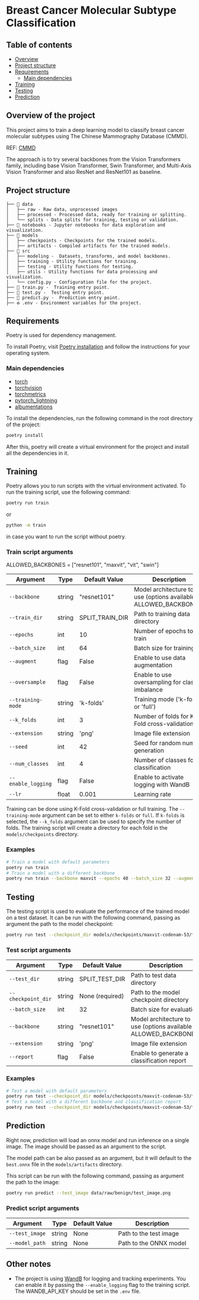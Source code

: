 # Breast Cancer Molecular Subtype Classification

## Table of contents
- [Overview](#overview)
- [Project structure](#project-structure)
- [Requirements](#requirements)
  - [Main dependencies](#main-dependencies)
- [Training](#training)
- [Testing](#testing)
- [Prediction](#prediction)


## Overview of the project

This project aims to train a deep learning model to classify breast cancer molecular subtypes using  The Chinese Mammography Database (CMMD).

REF: [CMMD](https://www.cancerimagingarchive.net/collection/cmmd/)

The approach is to try several backbones from the Vision Transformers family, including base Vision Transformer, Swin Transformer, and Multi-Axis Vision Transformer and also ResNet and ResNet101 as baseline.

## Project structure

```
├── 📁 data
│   ├── raw - Raw data, unprocessed images
│   ├── processed - Processed data, ready for training or splitting.
│   └── splits - Data splits for training, testing or validation.
├── 📁 notebooks - Jupyter notebooks for data exploration and visualization.
├── 📁 models 
│   ├── checkpoints - Checkpoints for the trained models.
│   ├── artifacts - Compiled artifacts for the trained models.
├── 📁 src
│   ├── modeling -  Datasets, transforms, and model backbones.
│   ├── training - Utility functions for training.
│   ├── testing - Utility functions for testing.
│   ├── utils - Utility functions for data processing and visualization.
│   └── config.py - Configuration file for the project.
├── 🐍 train.py -  Training entry point.
├── 🐍 test.py -  Testing entry point.
├── 🐍 predict.py -  Prediction entry point.
├── ⚙️ .env - Environment variables for the project.
``` 

## Requirements

Poetry is used for dependency management.

To install Poetry, visit [Poetry installation](https://python-poetry.org/docs/#installation) and follow the instructions for your operating system.

### Main dependencies
- [torch](https://pytorch.org/get-started/locally/)
- [torchvision](https://pytorch.org/vision/stable/index.html)
- [torchmetrics](https://torchmetrics.readthedocs.io/en/stable/)
- [pytorch_lightning](https://pytorch-lightning.readthedocs.io/en/stable/)
- [albumentations](https://albumentations.ai/docs/)

To install the dependencies, run the following command in the root directory of the project:

```bash
poetry install
```

After this, poetry will create a virtual environment for the project and install all the dependencies in it.

## Training

Poetry allows you to run scripts with the virtual environment activated. To run the training script, use the following command:

```bash
poetry run train
```

or

```bash
python -m train
```
in case you want to run the script without poetry.

### Train script arguments

ALLOWED_BACKBONES = ["resnet101", "maxvit", "vit", "swin"]

| Argument | Type | Default Value | Description |
|-----------|------|--------------|-------------|
| `--backbone` | string | "resnet101" | Model architecture to use (options available in ALLOWED_BACKBONES) |
| `--train_dir` | string | SPLIT_TRAIN_DIR | Path to training data directory |
| `--epochs` | int | 10 | Number of epochs to train |
| `--batch_size` | int | 64 | Batch size for training |
| `--augment` | flag | False | Enable to use data augmentation |
| `--oversample` | flag | False | Enable to use oversampling for class imbalance |
| `--training-mode` | string | 'k-folds' | Training mode ('k-folds' or 'full') |
| `--k_folds` | int | 3 | Number of folds for K-Fold cross-validation |
| `--extension` | string | 'png' | Image file extension |
| `--seed` | int | 42 | Seed for random number generation |
| `--num_classes` | int | 4 | Number of classes for classification |
| `--enable_logging` | flag | False | Enable to activate logging with WandB |
| `--lr` | float | 0.001 | Learning rate |

Training can be done using K-Fold cross-validation or full training. The `--training-mode` argument can be set to either `k-folds` or `full`. If `k-folds` is selected, the `--k_folds` argument can be used to specify the number of folds. The training script will create a directory for each fold in the `models/checkpoints` directory.

### Examples

```bash
# Train a model with default parameters
poetry run train
# Train a model with a different backbone
poetry run train --backbone maxvit --epochs 40 --batch_size 32 --augment --enable_logging
```

## Testing

The testing script is used to evaluate the performance of the trained model on a test dataset. It can be run with the following command, passing as argument the path to the model checkpoint:

```bash
poetry run test --checkpoint_dir models/checkpoints/maxvit-codenam-53/fold_0.ckpt --backbone maxvit
```

### Test script arguments

| Argument | Type | Default Value | Description |
|-----------|------|--------------|-------------|
| `--test_dir` | string | SPLIT_TEST_DIR | Path to test data directory |
| `--checkpoint_dir` | string | None (required) | Path to the model checkpoint directory |
| `--batch_size` | int | 32 | Batch size for evaluation |
| `--backbone` | string | "resnet101" | Model architecture to use (options available in ALLOWED_BACKBONES) |
| `--extension` | string | 'png' | Image file extension |
| `--report` | flag | False | Enable to generate a classification report |

### Examples

```bash
# Test a model with default parameters
poetry run test --checkpoint_dir models/checkpoints/maxvit-codenam-53/fold_0.ckpt
# Test a model with a different backbone and classification report
poetry run test --checkpoint_dir models/checkpoints/maxvit-codenam-53/fold_0.ckpt --backbone maxvit --batch_size 16 --report
```

## Prediction

Right now, prediction will load an onnx model and run inference on a single image. The image should be passed as an argument to the script.

The model path can be also passed as an argument, but it will default to the `best.onnx` file in the `models/artifacts` directory.

This script can be run with the following command, passing as argument the path to the image:

```bash
poetry run predict --test_image data/raw/benign/test_image.png
```
### Predict script arguments

| Argument | Type | Default Value | Description |
|-----------|------|--------------|-------------|
| `--test_image` | string | None | Path to the test image |
| `--model_path` | string | None | Path to the ONNX model |

## Other notes

- The project is using [WandB](https://wandb.ai/) for logging and tracking experiments. You can enable it by passing the `--enable_logging` flag to the training script. The WANDB_API_KEY should be set in the `.env` file.

